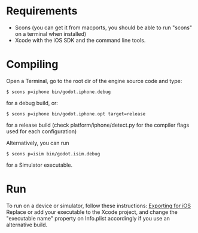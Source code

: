 # Requirements

*  Scons (you can get it from macports, you should be able to run "scons" on a terminal when installed)
*  Xcode with the iOS SDK and the command line tools.

# Compiling

Open a Terminal, go to the root dir of the engine source code and type:
```
$ scons p=iphone bin/godot.iphone.debug
```
for a debug build, or:
```
$ scons p=iphone bin/godot.iphone.opt target=release
```
for a release build (check platform/iphone/detect.py for the compiler flags used for each configuration)

Alternatively, you can run

```
$ scons p=isim bin/godot.isim.debug
```
for a Simulator executable.

# Run

To run on a device or simulator, follow these instructions: [Exporting for iOS](https://github.com/okamstudio/godot/wiki/export_ios)  
Replace or add your executable to the Xcode project, and change the "executable name" property on Info.plist accordingly if you use an alternative build.



